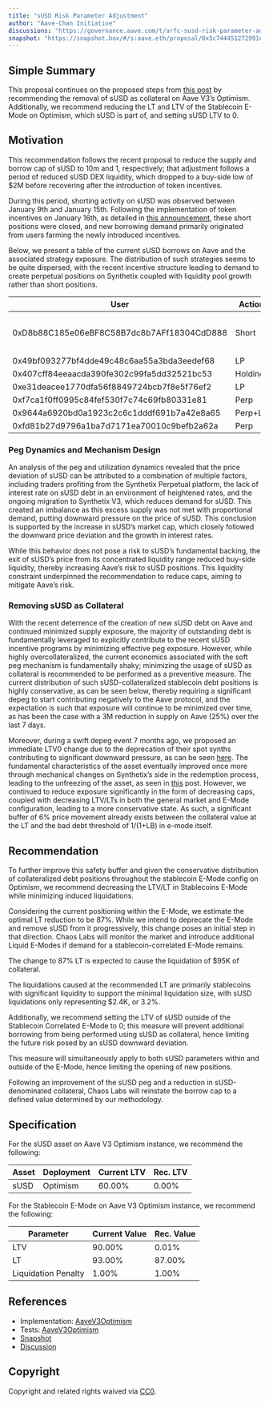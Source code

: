 ```yaml
---
title: "sUSD Risk Parameter Adjustment"
author: "Aave-Chan Initiative"
discussions: "https://governance.aave.com/t/arfc-susd-risk-parameter-adjustment/20793"
snapshot: "https://snapshot.box/#/s:aave.eth/proposal/0x5c744451272991c7fdf8b3830fa2a51fc18dd0e417d95d9c16da765b27f602ff"
---
```


## Simple Summary

This proposal continues on the proposed steps from [this post](https://governance.aave.com/t/susd-depeg-update-05-16-2024/17719) by recommending the removal of sUSD as collateral on Aave V3’s Optimism. Additionally, we recommend reducing the LT and LTV of the Stablecoin E-Mode on Optimism, which sUSD is part of, and setting sUSD LTV to 0.

## Motivation

This recommendation follows the recent proposal to reduce the supply and borrow cap of sUSD to 10m and 1, respectively; that adjustment follows a period of reduced sUSD DEX liquidity, which dropped to a buy-side low of $2M before recovering after the introduction of token incentives.

During this period, shorting activity on sUSD was observed between January 9th and January 15th. Following the implementation of token incentives on January 16th, as detailed in [this announcement](https://x.com/synthetix_io/status/1878944713446924552), these short positions were closed, and new borrowing demand primarily originated from users farming the newly introduced incentives.

Below, we present a table of the current sUSD borrows on Aave and the associated strategy exposure. The distribution of such strategies seems to be quite dispersed, with the recent incentive structure leading to demand to create perpetual positions on Synthetix coupled with liquidity pool growth rather than short positions.

| User                                       | Action  | Size | Date            |
| ------------------------------------------ | ------- | ---- | --------------- |
| 0xD8b88C185e06eBF8C58B7dc8b7AFf18304CdD888 | Short   | 350k | Jan 9 to Jan 15 |
| 0x49bf093277bf4dde49c48c6aa55a3bda3eedef68 | LP      | 150k | 16th            |
| 0x407cff84eeaacda390fe302c99fa5dd32521bc53 | Holding | 400k | 16th            |
| 0xe31deacee1770dfa56f8849724bcb7f8e5f76ef2 | LP      | 130k | 16th            |
| 0xf7ca1f0ff0995c84fef530f7c74c69fb80331e81 | Perp    | 200k | 16th            |
| 0x9644a6920bd0a1923c2c6c1dddf691b7a42e8a65 | Perp+LP | 750k | 16th            |
| 0xfd81b27d9796a1ba7d7171ea70010c9befb2a62a | Perp    | 380k | 17th            |

### Peg Dynamics and Mechanism Design

An analysis of the peg and utilization dynamics revealed that the price deviation of sUSD can be attributed to a combination of multiple factors, including traders profiting from the Synthetix Perpetual platform, the lack of interest rate on sUSD debt in an environment of heightened rates, and the ongoing migration to Synthetix V3, which reduces demand for sUSD. This created an imbalance as this excess supply was not met with proportional demand, putting downward pressure on the price of sUSD. This conclusion is supported by the increase in sUSD’s market cap, which closely followed the downward price deviation and the growth in interest rates.

While this behavior does not pose a risk to sUSD’s fundamental backing, the exit of sUSD’s price from its concentrated liquidity range reduced buy-side liquidity, thereby increasing Aave’s risk to sUSD positions. This liquidity constraint underpinned the recommendation to reduce caps, aiming to mitigate Aave’s risk.

### Removing sUSD as Collateral

With the recent deterrence of the creation of new sUSD debt on Aave and continued minimized supply exposure, the majority of outstanding debt is fundamentally leveraged to explicitly contribute to the recent sUSD incentive programs by minimizing effective peg exposure. However, while highly overcollateralized, the current economics associated with the soft peg mechanism is fundamentally shaky; minimizing the usage of sUSD as collateral is recommended to be performed as a preventive measure. The current distribution of such sUSD-collateralized stablecoin debt positions is highly conservative, as can be seen below, thereby requiring a significant depeg to start contributing negatively to the Aave protocol, and the expectation is such that exposure will continue to be minimized over time, as has been the case with a 3M reduction in supply on Aave (25%) over the last 7 days.

Moreover, during a swift depeg event 7 months ago, we proposed an immediate LTV0 change due to the deprecation of their spot synths contributing to significant downward pressure, as can be seen [here](https://governance.aave.com/t/susd-depeg-update-05-16-2024/17719). The fundamental characteristics of the asset eventually improved once more through mechanical changes on Synthetix’s side in the redemption process, leading to the unfreezing of the asset, as seen in [this](https://governance.aave.com/t/arfc-chaos-labs-parameter-recommendations-susd-on-v3-optimism-05-23-2024/17779) post. However, we continued to reduce exposure significantly in the form of decreasing caps, coupled with decreasing LTV/LTs in both the general market and E-Mode configuration, leading to a more conservative state. As such, a significant buffer of 6% price movement already exists between the collateral value at the LT and the bad debt threshold of 1/(1+LB) in e-mode itself.

## Recommendation

To further improve this safety buffer and given the conservative distribution of collateralized debt positions throughout the stablecoin E-Mode config on Optimism, we recommend decreasing the LTV/LT in Stablecoins E-Mode while minimizing induced liquidations.

Considering the current positioning within the E-Mode, we estimate the optimal LT reduction to be 87%. While we intend to deprecate the E-Mode and remove sUSD from it progressively, this change poses an initial step in that direction. Chaos Labs will monitor the market and introduce additional Liquid E-Modes if demand for a stablecoin-correlated E-Mode remains.

The change to 87% LT is expected to cause the liquidation of $95K of collateral.

The liquidations caused at the recommended LT are primarily stablecoins with significant liquidity to support the minimal liquidation size, with sUSD liquidations only representing $2.4K, or 3.2%.

Additionally, we recommend setting the LTV of sUSD outside of the Stablecoin Correlated E-Mode to 0; this measure will prevent additional borrowing from being performed using sUSD as collateral, hence limiting the future risk posed by an sUSD downward deviation.

This measure will simultaneously apply to both sUSD parameters within and outside of the E-Mode, hence limiting the opening of new positions.

Following an improvement of the sUSD peg and a reduction in sUSD-denominated collateral, Chaos Labs will reinstate the borrow cap to a defined value determined by our methodology.

## Specification

For the sUSD asset on Aave V3 Optimism instance, we recommend the following:

| Asset | Deployment | Current LTV | Rec. LTV |
| ----- | ---------- | ----------- | -------- |
| sUSD  | Optimism   | 60.00%      | 0.00%    |

For the Stablecoin E-Mode on Aave V3 Optimism instance, we recommend the following:

| Parameter           | Current Value | Rec. Value |
| ------------------- | ------------- | ---------- |
| LTV                 | 90.00%        | 0.01%      |
| LT                  | 93.00%        | 87.00%     |
| Liquidation Penalty | 1.00%         | 1.00%      |

## References

- Implementation: [AaveV3Optimism](https://github.com/bgd-labs/aave-proposals-v3/blob/eb25966c4bb18234867074a741178bfacd3109cf/src/20250220_AaveV3Optimism_SUSDRiskParameterAdjustment/AaveV3Optimism_SUSDRiskParameterAdjustment_20250220.sol)
- Tests: [AaveV3Optimism](https://github.com/bgd-labs/aave-proposals-v3/blob/eb25966c4bb18234867074a741178bfacd3109cf/src/20250220_AaveV3Optimism_SUSDRiskParameterAdjustment/AaveV3Optimism_SUSDRiskParameterAdjustment_20250220.t.sol)
- [Snapshot](https://snapshot.box/#/s:aave.eth/proposal/0x5c744451272991c7fdf8b3830fa2a51fc18dd0e417d95d9c16da765b27f602ff)
- [Discussion](https://governance.aave.com/t/arfc-susd-risk-parameter-adjustment/20793)

## Copyright

Copyright and related rights waived via [CC0](https://creativecommons.org/publicdomain/zero/1.0/).

